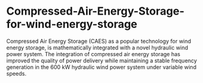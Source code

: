 # Compressed-Air-Energy-Storage-for-wind-energy-storage
Compressed Air Energy Storage (CAES) as a popular technology for wind energy storage, is mathematically integrated with a novel hydraulic wind power system. The integration of compressed air energy storage has improved the quality of power delivery while maintaining a stable frequency generation in the 600 kW hydraulic wind power system under variable wind speeds. 
